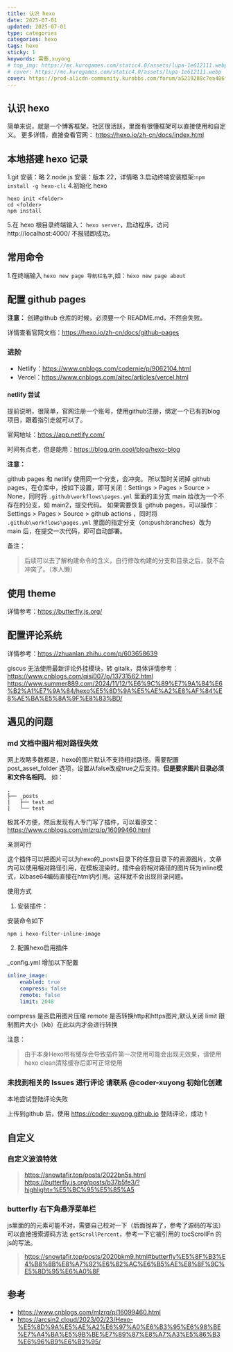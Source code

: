 ```yaml
---
title: 认识 hexo
date: 2025-07-01
updated: 2025-07-01
type: categories
categories: hexo
tags: hexo
sticky: 1
keywords: 需要,xuyong
# top_img: https://mc.kurogames.com/static4.0/assets/lupa-1e612111.webp
# cover: https://mc.kurogames.com/static4.0/assets/lupa-1e612111.webp
cover: https://prod-alicdn-community.kurobbs.com/forum/a5219288c7ea486f89f08f40c300d53820250508.jpg?x-oss-process=image%2Fformat%2Cwebp
---
```

## 认识 hexo
简单来说，就是一个博客框架。社区很活跃，里面有很懂框架可以直接使用和自定义。
更多详情，直接查看官网： https://hexo.io/zh-cn/docs/index.html

## 本地搭建 hexo 记录
1.git 安装：略
2.node.js 安装：版本 22，详情略
3.启动终端安装框架:`npm install -g hexo-cli`
4.初始化 hexo 
```shell
hexo init <folder>
cd <folder>
npm install
```
5.在 hexo 根目录终端输入： `hexo server`，启动程序，访问 http://localhost:4000/ 不报错即成功。

## 常用命令
1.在终端输入 `hexo new page 导航栏名字`,如：`hexo new page about`

## 配置 github pages

**注意：** 创建github 仓库的时候，必须要一个 README.md，不然会失败。 

详情查看官网文档：https://hexo.io/zh-cn/docs/github-pages

### 进阶

- Netlify：https://www.cnblogs.com/codernie/p/9062104.html
- Vercel：https://www.cnblogs.com/aitec/articles/vercel.html

#### netlify 尝试

提前说明，很简单，官网注册一个账号，使用github注册，绑定一个已有的blog项目，跟着指引走就可以了。

官网地址：https://app.netlify.com/

时间有点老，但是能用：https://blog.grin.cool/blog/hexo-blog

**注意：**

github pages 和 netlify 使用同一个分支，会冲突。
所以暂时关闭掉 github pages，在仓库中，按如下设置，即可关闭：Settings > Pages > Source > None，同时将 `.github\workflows\pages.yml` 里面的主分支 main 给改为一个不存在的分支，如 main2，提交代码。 
如果需要恢复 github pages，可以操作：Settings > Pages > Source > github actions ，同时将 `.github\workflows\pages.yml` 里面的指定分支（on:push:branches）改为 main 后，在提交一次代码，即可自动部署。

备注：
> 后续可以去了解构建命令的含义，自行修改构建的分支和目录之后，就不会冲突了。（本人懒）

## 使用 theme

详情参考：https://butterfly.js.org/

## 配置评论系统

详情参考：https://zhuanlan.zhihu.com/p/603658639

giscus 无法使用最新评论外挂模块，转 gitalk，具体详情参考：https://www.cnblogs.com/qisi007/p/13731562.html
https://www.summer889.com/2024/11/12/%E6%9C%89%E7%9A%84%E6%B2%A1%E7%9A%84/hexo%E5%8D%9A%E5%AE%A2%E8%AF%84%E8%AE%BA%E5%8A%9F%E8%83%BD/

## 遇见的问题

### md 文档中图片相对路径失效

网上攻略多数都是，hexo的图片默认不支持相对路径。需要配置 post_asset_folder 选项，设置从false改成true之后支持。**但是要求图片目录必须和文件名相同**。
如：
```shell
.
├── _posts
|   ├── test.md
|   └── test
```
极其不方便，然后发现有人专门写了插件，可以看原文：https://www.cnblogs.com/mlzrq/p/16099460.html

亲测可行

这个插件可以把图片可以为hexo的_posts目录下的任意目录下的资源图片，文章内可以使用相对路径引用，在模板渲染时，插件会将相对路径的图片转为inline模式，以base64编码直接在html内引用。这样就不会出现目录问题。

使用方式
1. 安装插件：

安装命令如下
```shell
npm i hexo-filter-inline-image
```
2. 配置hexo启用插件

_config.yml 增加以下配置
```yml
inline_image:  
    enabled: true
    compress: false
    remote: false
    limit: 2048
```
compress 是否启用图片压缩
remote 是否转换http和https图片,默认关闭
limit 限制图片大小（kb）在此以内才会进行转换

注意：
> 由于本身Hexo带有缓存会导致插件第一次使用可能会出现无效果，请使用hexo clean清除缓存后即可正常使用

### 未找到相关的 Issues 进行评论 请联系 @coder-xuyong 初始化创建

本地尝试登陆评论失败

上传到github 后，使用 https://coder-xuyong.github.io 登陆评论，成功！


## 自定义

### 自定义波浪特效
> https://snowtafir.top/posts/2022bn5s.html
> https://butterfly.js.org/posts/b37b5fe3/?highlight=%E5%BC%95%E5%85%A5

### butterfly 右下角悬浮菜单栏
js里面的的元素可能不对，需要自己校对一下（后面抛弃了，参考了源码的写法）
可以直接搜索源码方法 `getScrollPercent`，参考一下它被引用的 tocScrollFn 的 js的写法。
> https://snowtafir.top/posts/2020bkm9.html#butterfly%E5%8F%B3%E4%B8%8B%E8%A7%92%E6%82%AC%E6%B5%AE%E8%8F%9C%E5%8D%95%E6%A0%8F

## 参考
- https://www.cnblogs.com/mlzrq/p/16099460.html
- https://arcsin2.cloud/2023/02/23/Hexo-%E5%8D%9A%E5%AE%A2%E6%97%A0%E6%B3%95%E6%98%BE%E7%A4%BA%E5%9B%BE%E7%89%87%E8%A7%A3%E5%86%B3%E6%96%B9%E6%B3%95/